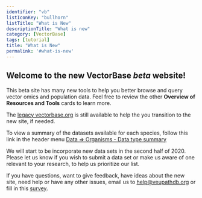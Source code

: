 ```yaml
---
identifier: "vb"
listIconKey: "bullhorn"
listTitle: "What is New"
descriptionTitle: "What is new"
category: [VectorBase]
tags: [tutorial]
title: "What is New"
permalink: '#what-is-new'
---
```


<h2>Welcome to the new VectorBase <I>beta</i> website!</h2>

<p>This beta site has many new tools to help you better browse and query vector omics and population data.  Feel free to review the other <b>Overview of Resources and Tools</b> cards to learn more.</p>

<p>The <a href="https://www.vectorbase.org"><u>legacy vectorbase.org</u></a> is still available to help the you transition to the new site, if needed.</p>

<p>To view a summary of the datasets available for each species, follow this link in the header menu <a href="/a/app/search/organism/GenomeDataTypes/result"><u>Data => Organisms - Data type summary</u></a> </p>

<p>We will start to be incorporate new data sets in the second half of 2020.  Please let us know if you wish to submit a data set or make us aware of one relevant to your research, to help us prioritize our list.</p>

<p>If you have questions, want to give feedback, have ideas about the new site, need help or have any other issues, email us to <a href="/a/app/contact-us"><u>help@veupathdb.org</u></a> or fill in this <a href="https://upenn.co1.qualtrics.com/jfe/form/SV_3rzHCq7GXOTVbY9"><u>survey</u></a>.</p>
